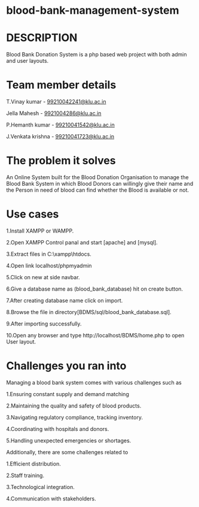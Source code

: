 # blood-bank-management-system


# DESCRIPTION
Blood Bank Donation System is a php based web project with both admin and user layouts.


# Team member details

T.Vinay kumar - 99210042241@klu.ac.in

Jella Mahesh  - 9921004286@klu.ac.in

P.Hemanth kumar - 99210041542@klu.ac.in

J.Venkata krishna - 99210041723@klu.ac.in


# The problem it solves

An Online System built for the Blood Donation Organisation to manage the Blood Bank System in which Blood Donors can willingly give their name and the Person in need of blood can find whether the Blood is available or not.

# Use cases 

1.Install XAMPP or WAMPP.

2.Open XAMPP Control panal and start [apache] and [mysql].

3.Extract files in C:\xampp\htdocs.

4.Open link localhost/phpmyadmin

5.Click on new at side navbar.

6.Give a database name as (blood_bank_database) hit on create button.

7.After creating database name click on import.

8.Browse the file in directory[BDMS/sql/blood_bank_database.sql].

9.After importing successfully.

10.Open any browser and type http://localhost/BDMS/home.php to open User layout.

# Challenges you ran into

Managing a blood bank system comes with various challenges such as 

1.Ensuring constant supply and demand matching

2.Maintaining the quality and safety of blood products.

3.Navigating regulatory compliance, tracking inventory.

4.Coordinating with hospitals and donors.

5.Handling unexpected emergencies or shortages. 

Additionally, there are some challenges related to

1.Efficient distribution.

2.Staff training.

3.Technological integration.

4.Communication with stakeholders.
